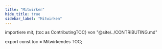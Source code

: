 ```yaml
---
title: "Mitwirken"
hide_title: true
sidebar_label: "Mitwirken"
---
```


importiere mit, {toc as ContributingTOC} von "@site/../CONTRIBUTING.md"

<Contributing />

export const toc = Mitwirkendes TOC;
